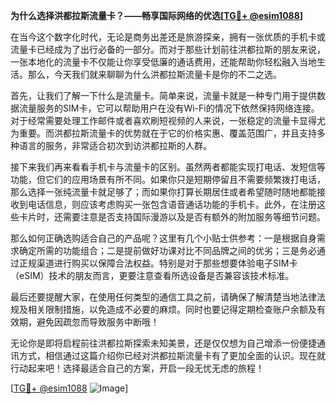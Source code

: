 **为什么选择洪都拉斯流量卡？——畅享国际网络的优选[[TG💪+ @esim1088](https://t.me/s/esim1088)]**

在当今这个数字化时代，无论是商务出差还是旅游探亲，拥有一张优质的手机卡或流量卡已经成为了出行必备的一部分。而对于那些计划前往洪都拉斯的朋友来说，一张本地化的流量卡不仅能让你享受低廉的通话费用，还能帮助你轻松融入当地生活。那么，今天我们就来聊聊为什么洪都拉斯流量卡是你的不二之选。

首先，让我们了解一下什么是流量卡。简单来说，流量卡就是一种专门用于提供数据流量服务的SIM卡，它可以帮助用户在没有Wi-Fi的情况下依然保持网络连接。对于经常需要处理工作邮件或者喜欢刷短视频的人来说，一张稳定的流量卡显得尤为重要。而洪都拉斯流量卡的优势就在于它的价格实惠、覆盖范围广，并且支持多种语言的服务，非常适合初次到访洪都拉斯的人群。

接下来我们再来看看手机卡与流量卡的区别。虽然两者都能实现打电话、发短信等功能，但它们的应用场景有所不同。如果你只是短期停留且不需要频繁拨打电话，那么选择一张纯流量卡就足够了；而如果你打算长期居住或者希望随时随地都能接收到电话信息，则应该考虑购买一张包含语音通话功能的手机卡。此外，在注册这些卡片时，还需要注意是否支持国际漫游以及是否有额外的附加服务等细节问题。

那么如何正确选购适合自己的产品呢？这里有几个小贴士供参考：一是根据自身需求确定所需的功能组合；二是提前做好功课对比不同品牌之间的优劣；三是务必通过正规渠道进行购买以保障合法权益。特别是对于那些想要体验电子SIM卡（eSIM）技术的朋友而言，更要注意查看所选设备是否兼容该技术标准。

最后还要提醒大家，在使用任何类型的通信工具之前，请确保了解清楚当地法律法规及相关限制措施，以免造成不必要的麻烦。同时也要记得定期检查账户余额及有效期，避免因疏忽而导致服务中断哦！

无论你是即将启程前往洪都拉斯探索未知美景，还是仅仅想为自己增添一份便捷通讯方式，相信通过这篇介绍你已经对洪都拉斯流量卡有了更加全面的认识。现在就行动起来吧！选择最适合自己的方案，开启一段无忧无虑的旅程！

[[TG💪+ @esim1088](https://t.me/s/esim1088) ![Image](https://i.postimg.cc/4NQfJmqS/Snipaste-2025-05-13-00-14-12.png)]